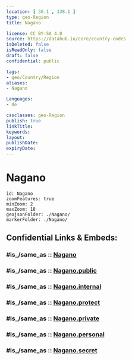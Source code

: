 ```yaml
---
location: [ 36.1 , 138.1 ] 
type: geo-Region
title: Nagano

license: CC BY-SA 4.0
source: https://datahub.io/core/country-codes
isDeleted: false
isReadOnly: false
draft: false
confidential: public

tags:
- geo/Country/Region
aliases:
- Nagano

Languages:
- de

cssclasses: geo-Region
publish: true
linkTitle: 
keywords: 
layout: 
publishDate: 
expiryDate: 
---
```


# Nagano

```leaflet
id: Nagano
zoomFeatures: true 
minZoom: 2 
maxZoom: 18
geojsonFolder: ./Nagano/
markerFolder: ./Nagano/
```


## Confidential Links & Embeds: 

### #is_/same_as :: [Nagano](/_Standards/Earth/Continent/Asia/Asia~East/Japan/Regions~Japan/Chūbu/prefectures~Chūbu/Nagano.md) 

### #is_/same_as :: [Nagano.public](/_public/Earth/Continent/Asia/Asia~East/Japan/Regions~Japan/Chūbu/prefectures~Chūbu/Nagano.public.md) 

### #is_/same_as :: [Nagano.internal](/_internal/Earth/Continent/Asia/Asia~East/Japan/Regions~Japan/Chūbu/prefectures~Chūbu/Nagano.internal.md) 

### #is_/same_as :: [Nagano.protect](/_protect/Earth/Continent/Asia/Asia~East/Japan/Regions~Japan/Chūbu/prefectures~Chūbu/Nagano.protect.md) 

### #is_/same_as :: [Nagano.private](/_private/Earth/Continent/Asia/Asia~East/Japan/Regions~Japan/Chūbu/prefectures~Chūbu/Nagano.private.md) 

### #is_/same_as :: [Nagano.personal](/_personal/Earth/Continent/Asia/Asia~East/Japan/Regions~Japan/Chūbu/prefectures~Chūbu/Nagano.personal.md) 

### #is_/same_as :: [Nagano.secret](/_secret/Earth/Continent/Asia/Asia~East/Japan/Regions~Japan/Chūbu/prefectures~Chūbu/Nagano.secret.md)

